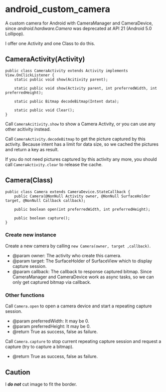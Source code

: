 # android_custom_camera

A custom camera for Android with CameraManager and CameraDevice, since *android.hardware.Camera* was deprecated at API 21 (Android 5.0 Lollipop).  

I offer one Activity and one Class to do this.  

## CameraActivity(Activity)

```
public class CameraActivity extends Activity implements View.OnClickListener {
    static public void show(Acitivity parent);

    static public void show(Activity parent, int preferredWidth, int preferredHeight);

    static public Bitmap decodeBitmap(Intent data);

    static public void Clear();
}
```

Call ```CameraAcitivity.show``` to show a Camera Activity, or you can use any other acitivity instead.  

Call ```CameraActivity.decodeBitmap``` to get the picture captured by this activity. Because intent has a limit for data size, so we cached the pictures and return a key as result.  

If you do not need pictures captured by this activity any more, you should call ```CameraActivity.clear``` to release the cache.

## Camera(Class)

```
public class Camera extends CameraDevice.StateCallback {
    public Camera(@NonNull Activity owner, @NonNull SurfaceHolder target, @NonNull Callback callback);

    public boolean open(int preferredWidth, int preferredHeight);

    public boolean capture();
}
```

### Create new instance  
Create a new camera by calling ```new Camera(owner, target ,callback)```.
- @param owner: The activity who create this camera.
- @param target: The SurfaceHolder of SurfaceView which to display capture session.
-  @param callback: The callback to response captured bitmap. Since CameraManager and CameraDevice work as async tasks, so we can only get captured bitmap via callback.

### Other functions
Call ```Camera.open``` to open a camera device and start a repeating capture session.
- @param preferredWidth: It may be 0.
- @param preferredHeight: It may be 0.
- @return True as success, false as failure.
  
Call ```Camera.capture``` to stop current repeating capture session and request a capture (try to capture a bitmap).
- @return True as success, false as failure.

## Caution

I ***do not*** cut image to fit the border.